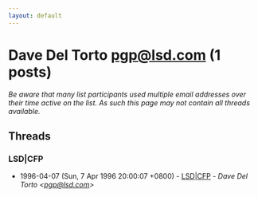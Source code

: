 ```yaml
---
layout: default
---
```


# Dave Del Torto <pgp@lsd.com> (1 posts)

_Be aware that many list participants used multiple email addresses over their time active on the list. As such this page may not contain all threads available._

## Threads

### LSD|CFP
+ 1996-04-07 (Sun, 7 Apr 1996 20:00:07 +0800) - [LSD|CFP](/archive/1996/04/1f9032096e5581ae2976da377dbd213adda5a063e936f6ad73558bcfc762ee8d) - _Dave Del Torto \<pgp@lsd.com\>_

